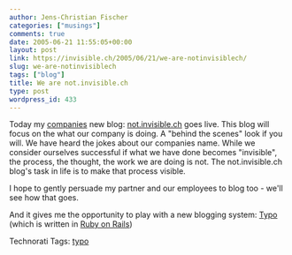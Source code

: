 ```yaml
---
author: Jens-Christian Fischer
categories: ["musings"]
comments: true
date: 2005-06-21 11:55:05+00:00
layout: post
link: https://invisible.ch/2005/06/21/we-are-notinvisiblech/
slug: we-are-notinvisiblech
tags: ["blog"]
title: We are not.invisible.ch
type: post
wordpress_id: 433
---
```



Today my [companies](https://www.invisible.ch/) new blog: [not.invisible.ch](https://not.invisible.ch/) goes live. This blog will focus on the what our company is doing. A "behind the scenes" look if you will. We have heard the jokes about our companies name. While we consider ourselves successful if what we have done becomes "invisible", the process, the thought, the work we are doing is not. The not.invisible.ch blog's task in life is to make that process visible.



I hope to gently persuade my partner and our employees to blog too - we'll see how that goes.



And it gives me the opportunity to play with a new blogging system: [Typo](https://typo.leetsoft.com/) (which is written in [Ruby on Rails](https://www.rubyonrails.com/))





Technorati Tags: [typo](https://technorati.com/tag/typo)
